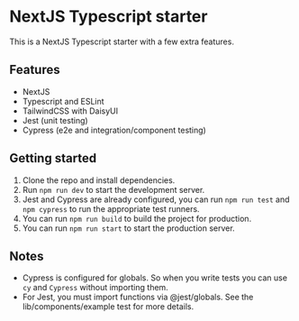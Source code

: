 # NextJS Typescript starter

This is a NextJS Typescript starter with a few extra features.

## Features

- NextJS
- Typescript and ESLint
- TailwindCSS with DaisyUI
- Jest (unit testing)
- Cypress (e2e and integration/component testing)

## Getting started

1. Clone the repo and install dependencies.
2. Run `npm run dev` to start the development server.
3. Jest and Cypress are already configured, you can run `npm run test` and `npm cypress` to run the appropriate test runners.
4. You can run `npm run build` to build the project for production.
5. You can run `npm run start` to start the production server.

## Notes

- Cypress is configured for globals. So when you write tests you can use `cy` and `Cypress` without importing them.
- For Jest, you must import functions via @jest/globals. See the lib/components/example test for more details.
